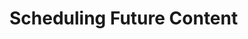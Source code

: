 # Scheduling Future Content

<Card 
  title="Dynamic Websites" 
  h="2"
  text="Learn how to conditionally show content on dynamic websites." 
  url="/guides/headless-cms/schedule-content/dynamic-sites" />

<Card 
  title="Static Websites" 
  h="2"
  text="Learn how to conditionally include content when building static websites." 
  url="/guides/headless-cms/schedule-content/static-sites" />
